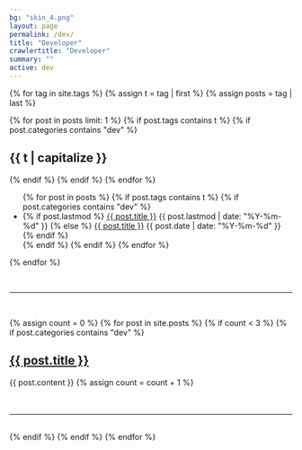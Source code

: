 ```yaml
---
bg: "skin_4.png"
layout: page
permalink: /dev/
title: "Developer"
crawlertitle: "Developer"
summary: ""
active: dev
---
```


{% for tag in site.tags %}
  {% assign t = tag | first %}
  {% assign posts = tag | last %}

  {% for post in posts  limit: 1 %}
    {% if post.tags contains t %}
      {% if post.categories contains "dev" %}
  <h2 class="category-key" id="{{ t | downcase }}">{{ t | capitalize }}</h2>
      {% endif %}
    {% endif %}
  {% endfor %}

  <ul class="year">
    {% for post in posts %}
      {% if post.tags contains t %}
        {% if post.categories contains "dev" %}
          <li>
            {% if post.lastmod %}
              <a href="{{ post.url | relative_url}}">{{ post.title }}</a>
              <span class="date">{{ post.lastmod | date: "%Y-%m-%d"  }}</span>
            {% else %}
              <a href="{{ post.url | relative_url}}">{{ post.title }}</a>
              <span class="date">{{ post.date | date: "%Y-%m-%d"  }}</span>
            {% endif %}
          </li>
        {% endif %}
      {% endif %}
    {% endfor %}
  </ul>

{% endfor %}

<br>

--------------

<br>

{% assign count = 0 %}
{% for post in site.posts %}
  {% if count < 3 %} 
  {% if post.categories contains "dev" %}
  
  <div class="post-content">
    <h2><a href="{{ post.url | relative_url }}">{{ post.title }}</a></h2>
    {{ post.content }}
    {% assign count = count + 1 %}
  </div>

  <br>
  <br>

--------------

  <br>
  {% endif %}
  {% endif %}
{% endfor %}